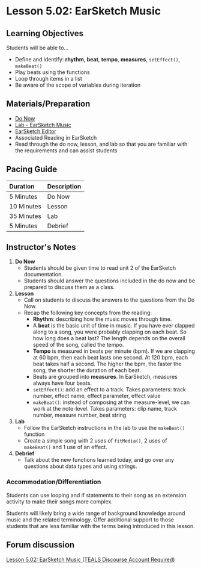 # Lesson 5.02: EarSketch Music

## Learning Objectives

Students will be able to...

* Define and identify: **rhythm**, **beat**, **tempo**, **measures**, `setEffect()`, `makeBeat()`
* Play beats using the functions
* Loop through items in a list
* Be aware of the scope of variables during iteration 

## Materials/Preparation

* [Do Now](do_now.md)
* [Lab - EarSketch Music](lab.md)
* [EarSketch Editor](http://earsketch.gatech.edu/earsketch2/)
* Associated Reading in EarSketch
* Read through the do now, lesson, and lab so that you are familiar with the requirements and can assist students

## Pacing Guide

| **Duration** | **Description** |
| :--- | :--- |
| 5 Minutes | Do Now |
| 10 Minutes | Lesson |
| 35 Minutes | Lab |
| 5 Minutes | Debrief |

## Instructor's Notes

1. **Do Now**
   * Students should be given time to read unit 2 of the EarSketch documentation.
   * Students should answer the questions included in the do now and be prepared to discuss them as a class.
2. **Lesson**
   * Call on students to discuss the answers to the questions from the Do Now.
   * Recap the following key concepts from the reading:
     * **Rhythm**: describing how the music moves through time.
     * A **beat** is the basic unit of time in music. If you have ever clapped along to a song, you were probably clapping on each beat. So how long does a beat last? The length depends on the overall speed of the song, called the tempo. 
     * **Tempo** is measured in beats per minute \(bpm\). If we are clapping at 60 bpm, then each beat lasts one second. At 120 bpm, each beat takes half a second. The higher the bpm, the faster the song, the shorter the duration of each beat.
     * Beats are grouped into **measures**. In EarSketch, measures always have four beats.
     * `setEffect()`: add an effect to a track. Takes parameters: track number, effect name, effect parameter, effect value
     * `makeBeat()`: instead of composing at the measure-level, we can work at the note-level. Takes parameters: clip name, track number, measure number, beat string
3. **Lab**
   * Follow the EarSketch instructions in the lab to use the `makeBeat()` function
   * Create a simple song with 2 uses of `fitMedia()`, 2 uses of `makeBeat()` and 1 use of an effect. 
4. **Debrief**
   * Talk about the new functions learned today, and go over any questions about data types and using strings.

### Accommodation/Differentiation

Students can use looping and if statements to their song as an extension activity to make their songs more complex.

Students will likely bring a wide range of background knowledge around music and the related terminology. Offer additional support to those students that are less familiar with the terms being introduced in this lesson.

## Forum discussion

[Lesson 5.02: EarSketch Music \(TEALS Discourse Account Required\)](https://forums.tealsk12.org/c/2nd-semester-unit-5-earsketch/lesson-5-02-earsketch-music)

